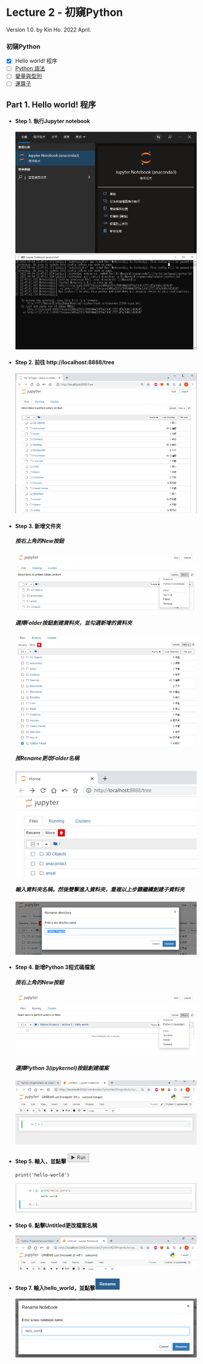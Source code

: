 # Lecture 2 - 初窺Python

Version 1.0.  by Kin Ho. 
2022 April. 

### 初窺Python
- [x] Hello world! 程序
- [ ] [Python 語法](#syntax)
- [ ] [變量與型別](#types-and-variables)
- [ ] [運算子](#operators)

## Part 1. Hello world! 程序 

- #### Step 1. 執行Jupyter notebook
  ![alt text](https://raw.githubusercontent.com/nacky012001/Python-tutorials/main/lecture%202/images/jupyter-notebook.PNG)
  ![alt text](https://raw.githubusercontent.com/nacky012001/Python-tutorials/main/lecture%202/images/jupyter-notebook-server.PNG) 

- #### Step 2. 前往 http://localhost:8888/tree
  ![alt text](https://raw.githubusercontent.com/nacky012001/Python-tutorials/main/lecture%202/images/jupyter-notebook-interface.PNG)

- #### Step 3. 新增文件夾
  ##### 按右上角的New按鈕
  ![alt text](https://raw.githubusercontent.com/nacky012001/Python-tutorials/main/lecture%202/images/jupyter-notebook-new-folder1.PNG)
  ##### 選擇Folder按鈕創建資料夾，並勾選新增的資料夾
  ![alt text](https://raw.githubusercontent.com/nacky012001/Python-tutorials/main/lecture%202/images/jupyter-notebook-new-folder2.PNG)
  ##### 按Rename更改Folder名稱
  ![alt text](https://raw.githubusercontent.com/nacky012001/Python-tutorials/main/lecture%202/images/jupyter-notebook-new-rename.PNG)
  ##### 輸入資料夾名稱。然後雙擊進入資料夾，重複以上步驟繼續創建子資料夾
  ![alt text](https://raw.githubusercontent.com/nacky012001/Python-tutorials/main/lecture%202/images/jupyter-notebook-new-rename2.PNG)
 
- #### Step 4. 新增Python 3程式碼檔案
  ##### 按右上角的New按鈕
  ![alt text](https://raw.githubusercontent.com/nacky012001/Python-tutorials/main/lecture%202/images/jupyter-notebook-create-python.PNG)
  ##### 選擇Python 3(ipykernel)按鈕創建檔案
  ![alt text](https://raw.githubusercontent.com/nacky012001/Python-tutorials/main/lecture%202/images/jupyter-notebook-create-python2.PNG)

- #### Step 5. 輸入，並點擊 ![alt text](https://raw.githubusercontent.com/nacky012001/Python-tutorials/main/lecture%202/images/run-button.PNG)
  ```
  print('hello-world')
  ```
  ![alt text](https://raw.githubusercontent.com/nacky012001/Python-tutorials/main/lecture%202/images/hello-world.PNG)
 
- #### Step 6. 點擊Untitled更改檔案名稱
  ![alt text](https://raw.githubusercontent.com/nacky012001/Python-tutorials/main/lecture%202/images/rename-py1.PNG)
  
- #### Step 7. 輸入hello_world，並點擊![alt text](https://raw.githubusercontent.com/nacky012001/Python-tutorials/main/lecture%202/images/rename-button.PNG)
  ![alt text](https://raw.githubusercontent.com/nacky012001/Python-tutorials/main/lecture%202/images/rename-py2.PNG)
